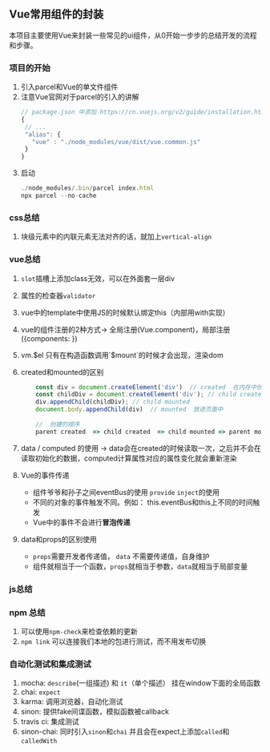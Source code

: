 ## Vue常用组件的封装

本项目主要使用Vue来封装一些常见的ui组件，从0开始一步步的总结开发的流程和步骤。

### 项目的开始
1. 引入parcel和Vue的单文件组件
2. 注意Vue官网对于parcel的引入的讲解
     ```javascript
    // package.json 中添加 https://cn.vuejs.org/v2/guide/installation.html
    {
      // ...
      "alias": {
        "vue" : "./node_modules/vue/dist/vue.common.js"
      }
    }
    ```
3. 启动
    ```javascript
    ./node_modules/.bin/parcel index.html
    npx parcel --no-cache 
    ```

### css总结
1. 块级元素中的内联元素无法对齐的话，就加上`vertical-align`

### vue总结
1. `slot`插槽上添加class无效，可以在外面套一层div
2. 属性的检查器`validator`
3. vue中的template中使用JS的时候默认绑定this（内部用with实现）
4. vue的组件注册的2种方式-> 全局注册(Vue.component)，局部注册({components: })
5. vm.$el 只有在构造函数调用`$mount`的时候才会出现，渲染dom
6. created和mounted的区别 
   ```javascript
       const div = document.createElement('div')  // created  在内存中创建，没有放入dom中
       const childDiv = document.createElement('div'); // child created
       div.appendChild(childDiv); // child mounted
       document.body.appendChild(div)  // mounted  放进页面中
    
       //  创建的顺序
       parent created  => child created  => child mounted => parent mounted 
    ```
7. data / computed 的使用  -> data会在created的时候读取一次，之后并不会在读取初始化的数据，computed计算属性对应的属性变化就会重新渲染
8. Vue的事件传递
    * 组件爷爷和孙子之间eventBus的使用  `provide`  `inject`的使用
    * 不同的对象的事件触发不同。例如： this.eventBus和this上不同的时间触发
    * Vue中的事件不会进行**冒泡传递**
    
9. data和props的区别使用
    * `props`需要开发者传递值， `data` 不需要传递值，自身维护
    * 组件就相当于一个函数，`props`就相当于参数，`data`就相当于局部变量

### js总结

### npm 总结

1. 可以使用`npm-check`来检查依赖的更新
2. `npm link` 可以连接我们本地的包进行测试，而不用发布切换

### 自动化测试和集成测试
1. mocha:  `describe`(一组描述) 和 `it`（单个描述） 挂在window下面的全局函数
2. chai: `expect`
3. karma: 调用浏览器，自动化测试
4. sinon: 提供fake间谍函数，模拟函数被callback
5. travis ci: 集成测试
6. sinon-chai: 同时引入`sinon`和`chai`  并且会在expect上添加`called`和`calledWith`

